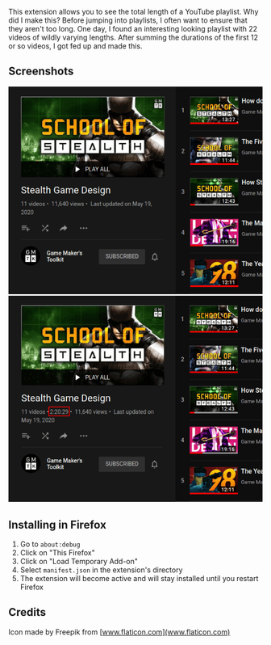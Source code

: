 This extension allows you to see the total length of a YouTube playlist. Why did I make this? Before jumping into playlists, I often want to ensure that they aren't too long. One day, I found an interesting looking playlist with 22 videos of wildly varying lengths. After summing the durations of the first 12 or so videos, I got fed up and made this.

Screenshots
---
![Before](screenshots/screenshot-before.png "Before")
![After](screenshots/screenshot-after.png "After")

Installing in Firefox
---
1. Go to `about:debug`
2. Click on "This Firefox"
3. Click on "Load Temporary Add-on"
4. Select `manifest.json` in the extension's directory
5. The extension will become active and will stay installed until you restart Firefox

Credits
---
Icon made by Freepik from [www.flaticon.com](www.flaticon.com)
